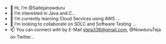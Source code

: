 - 👋 Hi, I’m @Saitejanowduru
- 👀 I’m interested in Java and C...
- 🌱 I’m currently learning Cloud Services using AWS ...
- 💞️ I’m looking to collaborate on SDLC and Software Testing ...
- 📫 You can connect with by E-Mail steja336@gmail.com, @NowduruTeja on Twitter...

<!---
Saitejanowduru/Saitejanowduru is a ✨ special ✨ repository because its `README.md` (this file) appears on your GitHub profile.
You can click the Preview link to take a look at your changes.
--->
